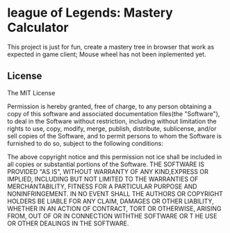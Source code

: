 league of Legends: Mastery Calculator
=====================================

This project is just for fun, create a mastery tree in browser that work as expected in game client;
Mouse wheel has not been inplemented yet.

License
-------

The MIT License

Permission is hereby granted, free of charge, to any person obtaining a copy
of this software and associated documentation files(the "Software"), to deal
in the Software without restriction, including without limitation the rights
to use, copy, modify, merge, publish, distribute, sublicense, and/or sell
copies of the Software, and to permit persons to whom the Software is
furnished to do so, subject to the following conditions:

The above copyright notice and this permission not ice shall be included in
all copies or substantial portions of the Software.
THE SOFTWARE IS PROVIDED "AS IS", WITHOUT WARRANTY OF ANY KIND,EXPRESS OR
IMPLIED, INCLUDING BUT NOT LIMITED TO THE WARRANTIES OF MERCHANTABILITY,
FITNESS FOR A PARTICULAR PURPOSE AND NONINFRINGEMENT. IN NO EVENT SHALL THE
AUTHORS OR COPYRIGHT HOLDERS BE LIABLE FOR ANY CLAIM, DAMAGES OR OTHER
LIABILITY, WHETHER IN AN ACTION OF CONTRACT, TORT OR OTHERWISE, ARISING FROM,
OUT OF OR IN CONNECTION WITHTHE SOFTWARE OR T HE USE OR OTHER DEALINGS IN
THE SOFTWARE.  
